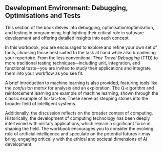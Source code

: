 
## Development Environment: Debugging, Optimisations and Tests

This section of the book delves into debugging, optimisation/optimization, and testing
in programming, highlighting their critical role in software development and offering
detailed insights into each concept.

In this workbook, you are encouraged to explore and refine your own set of tools, choosing
those best suited to the task at hand while also broadening your repertoire. From the less
conventional *Time Travel Debugging* (TTD) to more traditional testing techniques--including
unit, integration, and functional tests--you are invited to study their applications and
integrate them into your workflow as you see fit.

A brief introduction to machine learning is also provided, featuring tools like the
*confusion matrix* for analysis and an exploration. The Q-algorithm and reinforcement
learning are example of machine learning, shown through the classic example of tic-tac-toe.
These serve as stepping stones into the broader field of intelligent systems.

Additionally, the discussion reflects on the broader context of computing. Historically,
the development of computing technology has been deeply intertwined with military applications,
which remain a significant force in shaping the field. The workbook encourages you to consider
the evolving role of artificial intelligence and speculate on the potential futures it may
bring, engaging critically with the ethical and societal dimensions of AI development.
